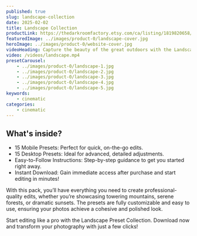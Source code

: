 ```yaml
---
published: true
slug: landscape-collection
date: 2025-02-02
title: Landscape Collection
productLink: https://thedarkroomfactory.etsy.com/ca/listing/1819820658/15-landscape-lightroom-presets-lightroom
featuredImage: ../images/product-0/landscape-cover.jpg
heroImage: ../images/product-0/website-cover.jpg
videoHeading: Capture the beauty of the great outdoors with the Landscape Preset Collection
video: /videos/landscape.mp4
presetCarousel: 
    - ../images/product-0/landscape-1.jpg
    - ../images/product-0/landscape-2.jpg
    - ../images/product-0/landscape-3.jpg
    - ../images/product-0/landscape-4.jpg
    - ../images/product-0/landscape-5.jpg
keywords:
    - cinematic
categories:
    - cinematic
---
```

## What's inside? 

- 15 Mobile Presets: Perfect for quick, on-the-go edits.
- 15 Desktop Presets: Ideal for advanced, detailed adjustments.
- Easy-to-Follow Instructions: Step-by-step guidance to get you started right away.
- Instant Download: Gain immediate access after purchase and start editing in minutes!

With this pack, you’ll have everything you need to create professional-quality edits, whether you’re showcasing towering mountains, serene forests, or dramatic sunsets. The presets are fully customizable and easy to use, ensuring your photos achieve a cohesive and polished look.

Start editing like a pro with the Landscape Preset Collection. Download now and transform your photography with just a few clicks!
